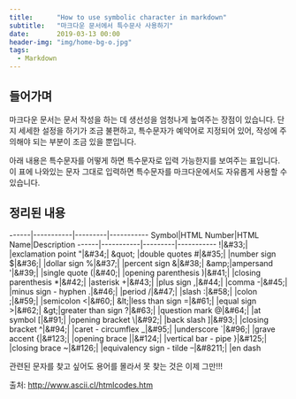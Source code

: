 ```yaml
---
title:      "How to use symbolic character in markdown"
subtitle:   "마크다운 문서에서 특수문사 사용하기"
date:       2019-03-13 00:00 
header-img: "img/home-bg-o.jpg"
tags:
  - Markdown
---
```


## 들어가며

마크다운 문서는 문서 작성을 하는 데 생선성을 엄청나게 높여주는 장점이 있습니다. 단지 세세한 설정을 하기가 조금 불편하고, 특수문자가 예약어로 지정되어 있어, 작성에 주의해야 되는 부분이 조금 있을 뿐입니다. 

아래 내용은 특수문자를 어떻게 하면 특수문자로 입력 가능한지를 보여주는 표입니다. 이 표에 나와있는 문자 그대로 입력하면 특수문자를 마크다운에서도 자유롭게 사용할 수 있습니다. 

## 정리된 내용

------|-----------|---------|-----------
Symbol|HTML Number|HTML Name|Description
------|-----------|---------|-----------
&#33;|\&#33;|		|exclamation point
&#34;|\&#34;|	&quot\;	|double quotes
&#35;|\&#35;|		|number sign
&#36;|\&#36;|		|dollar sign
&#37;|\&#37;|		|percent sign
&#38;|\&#38;|	&amp\;|ampersand
&#39;|\&#39;|		|single quote
&#40;|\&#40;|		|opening parenthesis
&#41;|\&#41;|		|closing parenthesis
&#42;|\&#42;|		|asterisk
&#43;|\&#43;|		|plus sign
&#44;|\&#44;|		|comma
&#45;|\&#45;|		|minus sign - hyphen
&#46;|\&#46;|		|period
&#47;|\&#47;|		|slash
&#58;|\&#58;|		|colon
&#59;|\&#59;|		|semicolon
&#60;|\&#60;|	&lt\;|less than sign
&#61;|\&#61;|		|equal sign 
&#62;|\&#62;|	&gt\;|greater than sign
&#63;|\&#63;|		|question mark
&#64;|\&#64;|		|at symbol
&#91;|\&#91;|		|opening bracket
&#92;|\&#92;|		|back slash
&#93;|\&#93;|		|closing bracket
&#94;|\&#94;|		|caret - circumflex
&#95;|\&#95;|		|underscore
&#96;|\&#96;|		|grave accent
&#123;|\&#123;|		|opening brace
&#124;|\&#124;|		|vertical bar - pipe
&#125;|\&#125;|		|closing brace
&#126;|\&#126;|		|equivalency sign - tilde
&#8211;|\&#8211;|		|en dash

관련된 문자를 찾고 싶어도 용어를 몰라서 못 찾는 것은 이제 그만!!!

출처: http://www.ascii.cl/htmlcodes.htm

